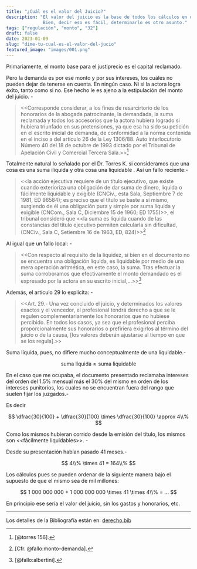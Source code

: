 ```yaml
---
title: "¿Cuál es el valor del Juicio?"
description: "El valor del juicio es la base de todos los cálculos en una regulación.
              Bien, decir eso es fácil, determinarlo es otro asunto."
tags: ["regulación", "monto", "32"]
draft: false
date: 2023-01-09
slug: "dime-tu-cual-es-el-valor-del-jucio"
featured_image: "images/001.png"
---
```


Primariamente, el monto base para el justiprecio es el capital reclamado.

Pero la demanda es por ese monto y por sus intereses, los cuáles no
pueden dejar de tenerse en cuenta. En ningún caso. Ni si la actora logra
éxito, tanto como si no. Ese hecho le es ajeno a la estipulación del monto del juicio. -

> \<\<Corresponde considerar, a los fines de resarcirtorio de los
> honorarios de la abogada patrocinante, la demandada, la suma reclamada
> y todos los accesorios que la actora hubiera logrado si hubiera
> triunfado en sus pretensiones, ya que esa ha sido su petición en el
> escrito inicial de demanda, de conformidad a la norma contenida en el
> inciso a del artículo 26 de la Ley 1306/88. Auto interlocutorio Número
> 40 del 18 de octubre de 1993 dictado por el Tribunal de Apelación
> Civil y Comercial Tercera Sala.\>\>[^1]

Totalmente natural lo señalado por el Dr. Torres K. si consideramos que
una cosa es una suma ilíquida y otra cosa una liquidable . Así un fallo
reciente:-

> \<\<la acción ejecutiva requiere de un título ejecutivo, que existe
> cuando exterioriza una obligación de dar suma de dinero, liquida o
> fácilmente liquidable y exigible (CNCiv., esta Sala, Septiembre 7 de
> 1981, ED 96584); es preciso que el título se baste a sí mismo,
> surgiendo de él una obligación pura y simple por suma líquida y
> exigible (CNCom., Sala C, Diciembre 15 de 1960; ED 1755)\>\>, el
> tribunal consideró que \<\<la suma es líquida cuando de las
> constancias del título ejecutivo permiten calcularla sin dificultad,
> (CNCiv., Sala C, Setiembre 16 de 1963, ED, 824)\>\>[^2]

Al igual que un fallo local: -

> \<\<Con respecto al requisito de la liquidez, si bien en el documento
> no se encuentra una obligación liquida, es liquidable por medio de una
> mera operación aritmética, en este caso, la suma. Tras efectuar la
> suma corroboramos que efectivamente el monto demandado es el expresado
> por la actora en su escrito inicial,...\>\>[^3]

Además, el artículo 29 lo explicita: -

> \<\<Art. 29.- Una vez concluido el juicio, y determinados los valores
> exactos y el vencedor, el profesional tendrá derecho a que se le
> regulen complementariamente los honorarios que no hubiese percibido.
> En todos los casos, ya sea que el profesional perciba
> proporcionalmente sus honorarios o prefiriera exigirlos al término del
> juicio o de la causa, [los valores deberán ajustarse al tiempo en que
> se los regula].\>\>

Suma líquida, pues, no difiere mucho conceptualmente de una
liquidable.-

$$
\mbox{suma líquida} \approx \mbox{suma liquidable}
$$

En el caso que me ocupaba, el documento presentado reclamaba intereses del
orden del 1.5% mensual más el 30% del mismo en orden de los intereses
punitorios, los cuales no se encuentran fuera del rango que suelen fijar
los juzgados.-

Es decir

$$
\dfrac{30}{100} + \dfrac{30}{100} \times \dfrac{30}{100}  \approx 4\\%
$$

Como los mismos hubieran corrido desde la emisión del título, los mismos
son \<\<fácilmente liquidables\>\>. -

Desde su presentación habían pasado 41 meses.-

$$
4\\% \times 41 = 164\\%
$$

Los cálculos pues se pueden ordenar de la siguiente manera bajo el supuesto de que el mismo sea de mil millones:

$$
1 000 000 000 + 1 000 000 000 \times 41  \times 4\\% = ...
$$

En principio ese sería el valor del juicio, sin los gastos y honorarios,
etc.

---


[^1]: [@torres 156].

[^2]: [Cfr. @fallo:monto-demanda].

[^3]: [@fallo:albertini].

[^4]: Cfr. Artículo 32 de la Ley Nº 1376 «Arancel de Honorarios de
    Abogados y Procuradores»

[^5]: [@ross 129].

[^6]: [@paciello1990].

[^7]: [@torres 203].

[^8]: [Cfr. @casco2 10].

[^9]: [@torres 156].

Los detalles de la Bibliografía están en: [derecho.bib](https://bafkreifcdukgode5jwmgqvesjvovtrqfkf2ondculuxmnj7deoqlkubjwm.ipfs.nftstorage.link/)

